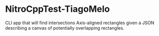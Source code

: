 # NitroCppTest-TiagoMelo
CLI app that will find intersections Axis-aligned rectangles given a JSON describing a canvas of potentially overlapping rectangles.